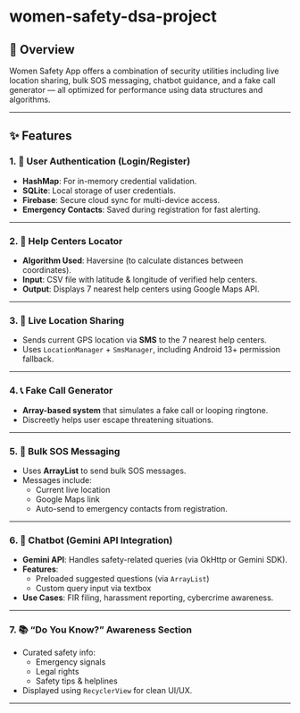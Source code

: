 # women-safety-dsa-project


## 📱 Overview

Women Safety App offers a combination of security utilities including live location sharing, bulk SOS messaging, chatbot guidance, and a fake call generator — all optimized for performance using data structures and algorithms.

---

## ✨ Features

### 1. 🔐 User Authentication (Login/Register)
- **HashMap**: For in-memory credential validation.
- **SQLite**: Local storage of user credentials.
- **Firebase**: Secure cloud sync for multi-device access.
- **Emergency Contacts**: Saved during registration for fast alerting.

---

### 2. 📍 Help Centers Locator
- **Algorithm Used**: Haversine (to calculate distances between coordinates).
- **Input**: CSV file with latitude & longitude of verified help centers.
- **Output**: Displays 7 nearest help centers using Google Maps API.

---

### 3. 📡 Live Location Sharing
- Sends current GPS location via **SMS** to the 7 nearest help centers.
- Uses `LocationManager` + `SmsManager`, including Android 13+ permission fallback.

---

### 4. 📞 Fake Call Generator
- **Array-based system** that simulates a fake call or looping ringtone.
- Discreetly helps user escape threatening situations.

---

### 5. 🚨 Bulk SOS Messaging
- Uses **ArrayList** to send bulk SOS messages.
- Messages include:
  - Current live location
  - Google Maps link
  - Auto-send to emergency contacts from registration.

---

### 6. 🤖 Chatbot (Gemini API Integration)
- **Gemini API**: Handles safety-related queries (via OkHttp or Gemini SDK).
- **Features**:
  - Preloaded suggested questions (via `ArrayList`)
  - Custom query input via textbox
- **Use Cases**: FIR filing, harassment reporting, cybercrime awareness.

---

### 7. 📚 “Do You Know?” Awareness Section
- Curated safety info:
  - Emergency signals
  - Legal rights
  - Safety tips & helplines
- Displayed using `RecyclerView` for clean UI/UX.

---




